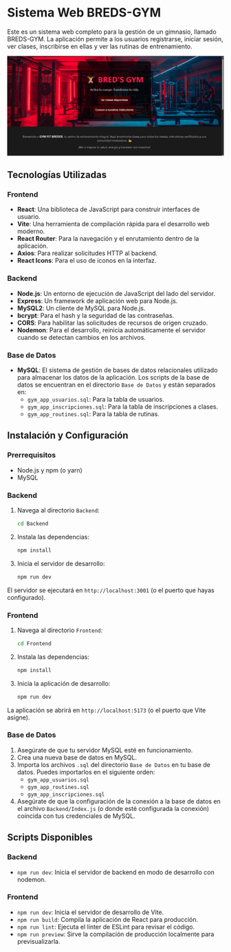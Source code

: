 # Sistema Web BREDS-GYM

Este es un sistema web completo para la gestión de un gimnasio, llamado BREDS-GYM. La aplicación permite a los usuarios registrarse, iniciar sesión, ver clases, inscribirse en ellas y ver las rutinas de entrenamiento.

![alt text](Pagina-Inicio.png)

## Tecnologías Utilizadas

### Frontend
- **React**: Una biblioteca de JavaScript para construir interfaces de usuario.
- **Vite**: Una herramienta de compilación rápida para el desarrollo web moderno.
- **React Router**: Para la navegación y el enrutamiento dentro de la aplicación.
- **Axios**: Para realizar solicitudes HTTP al backend.
- **React Icons**: Para el uso de iconos en la interfaz.

### Backend
- **Node.js**: Un entorno de ejecución de JavaScript del lado del servidor.
- **Express**: Un framework de aplicación web para Node.js.
- **MySQL2**: Un cliente de MySQL para Node.js.
- **bcrypt**: Para el hash y la seguridad de las contraseñas.
- **CORS**: Para habilitar las solicitudes de recursos de origen cruzado.
- **Nodemon**: Para el desarrollo, reinicia automáticamente el servidor cuando se detectan cambios en los archivos.

### Base de Datos
- **MySQL**: El sistema de gestión de bases de datos relacionales utilizado para almacenar los datos de la aplicación. Los scripts de la base de datos se encuentran en el directorio `Base de Datos` y están separados en:
    - `gym_app_usuarios.sql`: Para la tabla de usuarios.
    - `gym_app_inscripciones.sql`: Para la tabla de inscripciones a clases.
    - `gym_app_routines.sql`: Para la tabla de rutinas.

## Instalación y Configuración

### Prerrequisitos
- Node.js y npm (o yarn)
- MySQL

### Backend
1. Navega al directorio `Backend`:
   ```sh
   cd Backend
   ```
2. Instala las dependencias:
   ```sh
   npm install
   ```
3. Inicia el servidor de desarrollo:
   ```sh
   npm run dev
   ```
El servidor se ejecutará en `http://localhost:3001` (o el puerto que hayas configurado).

### Frontend
1. Navega al directorio `Frontend`:
   ```sh
   cd Frontend
   ```
2. Instala las dependencias:
   ```sh
   npm install
   ```
3. Inicia la aplicación de desarrollo:
   ```sh
   npm run dev
   ```
La aplicación se abrirá en `http://localhost:5173` (o el puerto que Vite asigne).

### Base de Datos
1. Asegúrate de que tu servidor MySQL esté en funcionamiento.
2. Crea una nueva base de datos en MySQL.
3. Importa los archivos `.sql` del directorio `Base de Datos` en tu base de datos. Puedes importarlos en el siguiente orden:
   - `gym_app_usuarios.sql`
   - `gym_app_routines.sql`
   - `gym_app_inscripciones.sql`
4. Asegúrate de que la configuración de la conexión a la base de datos en el archivo `Backend/Index.js` (o donde esté configurada la conexión) coincida con tus credenciales de MySQL.

## Scripts Disponibles

### Backend
- `npm run dev`: Inicia el servidor de backend en modo de desarrollo con nodemon.

### Frontend
- `npm run dev`: Inicia el servidor de desarrollo de Vite.
- `npm run build`: Compila la aplicación de React para producción.
- `npm run lint`: Ejecuta el linter de ESLint para revisar el código.
- `npm run preview`: Sirve la compilación de producción localmente para previsualizarla.
